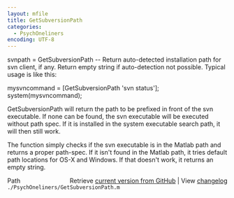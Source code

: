 ```yaml
---
layout: mfile
title: GetSubversionPath
categories:
  - PsychOneliners
encoding: UTF-8
---
```


svnpath = GetSubversionPath -- Return auto-detected installation path
for svn client, if any. Return empty string if auto-detection not
possible. Typical usage is like this:

mysvncommand = [GetSubversionPath 'svn status']; system(mysvncommand);

GetSubversionPath will return the path to be prefixed in front of the svn
executable. If none can be found, the svn executable will be executed
without path spec. If it is installed in the system executable search
path, it will then still work.

The function simply checks if the svn executable is in the Matlab path
and returns a proper path-spec. If it isn't found in the Matlab path, it
tries default path locations for OS-X and Windows. If that doesn't work,
it returns an empty string.


<div class="code_header" style="text-align:right;">
  <span style="float:left;">Path&nbsp;&nbsp;</span> <span class="counter">Retrieve <a href=
  "https://raw.github.com/Psychtoolbox-3/Psychtoolbox-3/beta/./PsychOneliners/GetSubversionPath.m">current version from GitHub</a> | View <a href=
  "https://github.com/Psychtoolbox-3/Psychtoolbox-3/commits/beta/./PsychOneliners/GetSubversionPath.m">changelog</a></span>
</div>
<div class="code">
  <code>./PsychOneliners/GetSubversionPath.m</code>
</div>

